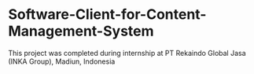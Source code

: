 # Software-Client-for-Content-Management-System
This project was completed during internship at PT Rekaindo Global Jasa (INKA Group), Madiun, Indonesia
